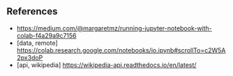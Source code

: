#






## References

- https://medium.com/@margaretmz/running-jupyter-notebook-with-colab-f4a29a9c7156
- [data, remote] https://colab.research.google.com/notebooks/io.ipynb#scrollTo=c2W5A2px3doP
- [api, wikipedia] https://wikipedia-api.readthedocs.io/en/latest/